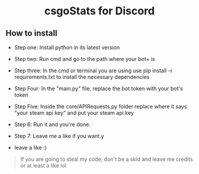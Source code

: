 <h1 align="center">csgoStats for Discord</h1>

## How to install

- Step one: Install python in its latest version
- Step two: Run cmd and go to the path where your bot+ is
- Step three: In the cmd or terminal you are using use pip install -r requirements.txt to install the necessary dependencies
- Step Four: In the "main.py" file, replace the bot token with your bot's token
- Step Five: Inside the core/APIRequests.py folder replace where it says "your steam api key" and put your steam api key
- Step 6: Run it and you're done.
- Step 7: Leave me a like if you want.y

- leave a like :)

> If you are going to steal my code, don't be a skid and leave me credits or at least a like lol
